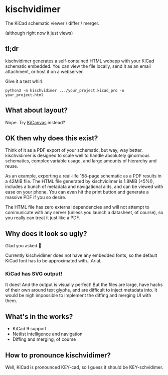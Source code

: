 <!--
SPDX-FileCopyrightText: (C) 2025 Rivos Inc.
SPDX-License-Identifier: Apache-2.0
-->

# kischvidimer

The KiCad schematic viewer / differ / merger.

(although right now it just views)

## tl;dr

kischvidimer generates a self-contained HTML webapp with your KiCad schematic
embedded. You can view the file locally, send it as an email attachment, or host
it on a webserver.

Give it a test whirl:

```
python3 -m kischvidimer .../your_project.kicad_pro -o your_project.html
```

## What about layout?

Nope. Try [KiCanvas](https://kicanvas.org/) instead?

## OK then why does this exist?

Think of it as a PDF export of your schematic, but way, way better. kischvidimer
is designed to scale well to handle absolutely ginormous schematics, complex
variable usage, and large amounts of hierarchy and reuse.

As an example, exporting a real-life 158-page schematic as a PDF results in a
42MiB file. The HTML file generated by kischvidimer is 1.8MiB (<5%!), includes a
bunch of metadata and navigational aids, and can be viewed with ease on your
phone. You can even hit the print button and generate a massive PDF if you so
desire.

The HTML file has zero external dependencies and will not attempt to communicate
with any server (unless you launch a datasheet, of course), so you really can
treat it just like a PDF.

## Why does it look so ugly?

Glad you asked 🥲

Currently kischvidimer does not have any embedded fonts, so the default KiCad
font has to be approximated with...Arial.

### KiCad has SVG output!

It does! And the output is visually perfect! But the files are large, have hacks
of their own around text glyphs, and are difficult to inject metadata into. It
would be nigh impossible to implement the diffing and merging UI with them.

## What's in the works?

 * KiCad 9 support
 * Netlist intelligence and navigation
 * Diffing and merging, of course

## How to pronounce kischvidimer?

Well, KiCad is pronounced KEY-cad, so I guess it should be KEY-schvidimer.
